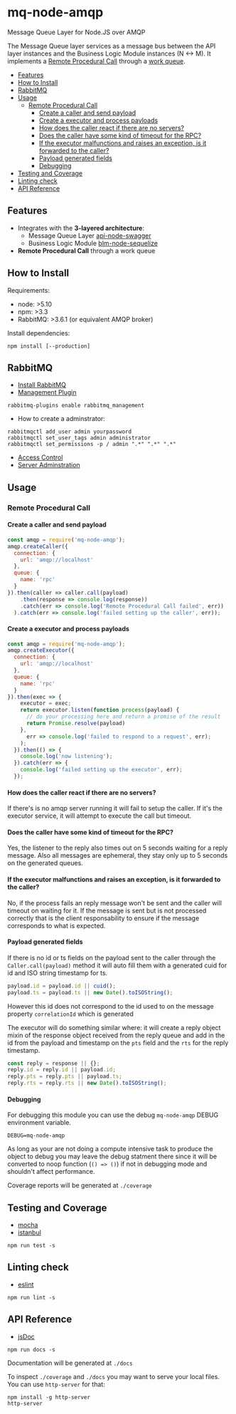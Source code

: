 # mq-node-amqp

Message Queue Layer for Node.JS over AMQP

The Message Queue layer services as a message bus between the API layer
instances and the Business Logic Module instances (N <-> M). It implements
a [Remote Procedural Call](https://www.rabbitmq.com/tutorials/tutorial-six-javascript.html)
  through a [work queue](https://www.rabbitmq.com/tutorials/tutorial-two-javascript.html).

* [Features](#features)
* [How to Install](#how-to-install)
* [RabbitMQ](#rabbitmq)
* [Usage](#usage)
  + [Remote Procedural Call](#remote-procedural-call)
    - [Create a caller and send payload](#create-a-caller-and-send-payload)
    - [Create a executor and process payloads](#create-a-executor-and-process-payloads)
    - [How does the caller react if there are no servers?](#how-does-the-caller-react-if-there-are-no-servers)
    - [Does the caller have some kind of timeout for the RPC?](#does-the-caller-have-some-kind-of-timeout-for-the-rpc)
    - [If the executor malfunctions and raises an exception, is it forwarded to the caller?](#if-the-executor-malfunctions-and-raises-an-exception-is-it-forwarded-to-the-caller)
    - [Payload generated fields](#payload-generated-fields)
    - [Debugging](#debugging)
* [Testing and Coverage](#testing-and-coverage)
* [Linting check](#linting-check)
* [API Reference](#api-reference)

## Features
- Integrates with the **3-layered architecture**:
    * Message Queue Layer [api-node-swagger](https://github.com/Cloudoki/api-node-swagger)
    * Business Logic Module [blm-node-sequelize](https://github.com/Cloudoki/blm-node-sequelize)
- **Remote Procedural Call** through a work queue

## How to Install

Requirements:

- node: >5.10
- npm: >3.3
- RabbitMQ: >3.6.1 (or equivalent AMQP broker)

Install dependencies:

```
npm install [--production]
```

## RabbitMQ

 - [Install RabbitMQ](https://www.rabbitmq.com/install-debian.html)
 - [Management Plugin](https://www.rabbitmq.com/management.html)

```
rabbitmq-plugins enable rabbitmq_management
```
 - How to create a adminstrator:

```
rabbitmqctl add_user admin yourpassword
rabbitmqctl set_user_tags admin administrator
rabbitmqctl set_permissions -p / admin ".*" ".*" ".*"
```
 - [Access Control](http://www.rabbitmq.com/access-control.html)
 - [Server Adminstration](https://www.rabbitmq.com/admin-guide.html)

## Usage

### Remote Procedural Call

#### Create a caller and send payload

```javascript
const amqp = require('mq-node-amqp');
amqp.createCaller({
  connection: {
    url: 'amqp://localhost'
  },
  queue: {
    name: 'rpc'
  }
}).then(caller => caller.call(payload)
    .then(response => console.log(response))
    .catch(err => console.log('Remote Procedural Call failed', err))
  ).catch(err => console.log('failed setting up the caller', err));
```

#### Create a executor and process payloads

```javascript
const amqp = require('mq-node-amqp');
amqp.createExecutor({
  connection: {
    url: 'amqp://localhost'
  },
  queue: {
    name: 'rpc'
  }
}).then(exec => {
    executor = exec;
    return executor.listen(function process(payload) {
      // do your processing here and return a promise of the result
      return Promise.resolve(payload)
    },
      err => console.log('failed to respond to a request', err);
    );
  }).then(() => {
    console.log('now listening');
  }).catch(err => {
    console.log('failed setting up the executor', err);
  });
```

#### How does the caller react if there are no servers?

If there's is no amqp server running it will fail to setup the caller.
If it's the executor service, it will attempt to execute the call but timeout.

#### Does the caller have some kind of timeout for the RPC?

Yes, the listener to the reply also times out on 5 seconds waiting for a
reply message. Also all messages are ephemeral, they stay only up to 5 seconds
on the generated queues.

#### If the executor malfunctions and raises an exception, is it forwarded to the caller?

No, if the process fails an reply message won't be sent and the caller
will timeout on waiting for it. If the message is sent but is not processed correctly
that is the client responsability to ensure if the message corresponds to what is expected.


#### Payload generated fields

If there is no id or ts fields on the payload sent to the caller through
 the `Caller.call(payload)` method it will auto fill them with a generated
 cuid for id and ISO string timestamp for ts.

```javascript
payload.id = payload.id || cuid();
payload.ts = payload.ts || new Date().toISOString();
```

However this id does not correspond to the id used to on the message
property `correlationId` which is generated

The executor will do something similar where: it will create a reply
object mixin of the response object received from the reply queue and
add in the id from the payload and timestamp on the `pts` field and the
`rts` for the reply timestamp.

```javascript
const reply = response || {};
reply.id = reply.id || payload.id;
reply.pts = reply.pts || payload.ts;
reply.rts = reply.rts || new Date().toISOString();
```

#### Debugging

For debugging this module you can use the debug `mq-node-amqp` DEBUG environment variable.

`DEBUG=mq-node-amqp`

As long as your are not doing a compute intensive task to produce the object to debug
you may leave the debug statment there since it will be converted to noop function
(`() => ()`) if not in debugging mode and shouldn't affect performance.


Coverage reports will be generated at `./coverage`

## Testing and Coverage

- [mocha](https://mochajs.org/)
- [istanbul](https://github.com/gotwarlost/istanbul)

```
npm run test -s
```

## Linting check

- [eslint](http://eslint.org/)

```
npm run lint -s

```
## API Reference

- [jsDoc](http://usejsdoc.org/)

```
npm run docs -s
```

Documentation will be generated at `./docs`


To inspect `./coverage` and `./docs` you may want to serve your local files.
You can use `http-server` for that:

```
npm install -g http-server
http-server
```
